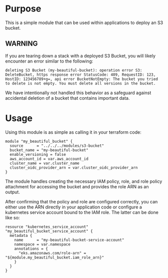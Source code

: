 # Purpose
This is a simple module that can be used within applications to deploy an S3 bucket.

## WARNING
If you are tearing down a stack with a deployed S3 Bucket, you will likely encounter an error similar to the following:
```
deleting S3 Bucket (my-beautiful-bucket): operation error S3: DeleteBucket, https response error StatusCode: 409, RequestID: 123, HostID: 123456789+g=, api error BucketNotEmpty: The bucket you tried to delete is not empty. You must delete all versions in the bucket.
```
We have intentionally not handled this behavior as a safeguard against accidental deletion of a bucket that contains important data.

# Usage
Using this module is as simple as calling it in your terraform code:
```
module "my_beautiful_bucket" {
  source      = "../../../modules/s3-bucket"
  bucket_name = "my-beautiful-bucket"
  enable_versioning = false
  aws_account_id = var.aws_account_id
  cluster_name = var.cluster_name
  cluster_oidc_provider_arn = var.cluster_oidc_provider_arn
}
```

The module handles creating the necessary IAM policy, role, and role policy attachment for accessing the bucket and provides the role ARN as an output.

After confirming that the policy and role are configured correctly, you can either use the ARN directly in your application code or configure a kubernetes service account bound to the IAM role. The latter can be done like so:
```
resource "kubernetes_service_account" "my_beautiful_bucket_service_account" {
  metadata {
    name      = "my-beautiful-bucket-service-account"
    namespace = var.namespace
    annotations = {
      "eks.amazonaws.com/role-arn" = "${module.my_beautiful_bucket.iam_role_arn}"
    }
  }
}
```
